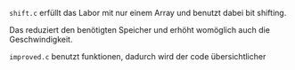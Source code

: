 `shift.c` erfüllt das Labor mit nur einem Array und benutzt dabei bit shifting.

Das reduziert den benötigten Speicher und erhöht womöglich auch die Geschwindigkeit.

`improved.c` benutzt funktionen, dadurch wird der code übersichtlicher
